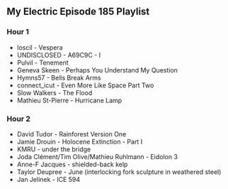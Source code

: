 ## My Electric Episode 185 Playlist

### Hour 1
* loscil - Vespera
* UNDISCLOSED - A69C9C - I
* Pulvil - Tenement
* Geneva Skeen - Perhaps You Understand My Question
* Hymns57 - Bells Break Arms
* connect_icut - Even More Like Space Part Two
* Slow Walkers - The Flood
* Mathieu St-Pierre - Hurricane Lamp

### Hour 2
* David Tudor - Rainforest Version One
* Jamie Drouin - Holocene Extinction - Part I
* KMRU - under the bridge
* Joda Clément/Tim Olive/Mathieu Ruhlmann - Eidolon 3
* Anne-F Jacques - shielded-back kelp
* Taylor Deupree - June (interlocking fork sculpture in weathered steel)
* Jan Jelinek - ICE 594
